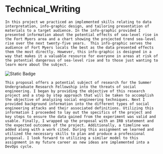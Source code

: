 # Technical_Writing

``` In this project we practiced an implemented skills relating to data interpretation, info-graphic design, and tailoring presentation of materials to a target audience. In the info-graphic provided I presented information about the potential effects of sea-level rise in the Fort Myers area and a chart showing the projected trend sea-level rise over the next twenty-five years.  This info-graphic serves the audience of Fort Myers locals the best as the data presented effects them the most directly. However, this info-graphic is designed in a way that makes it a valuable resource for everyone in areas at risk of the potential dangerous of sea-level rise and to those just wanting to learn more about the subject. ```
<br>

![Static Badge](https://img.shields.io/badge/Interperting_Data-03c2fc?labelColor=4ae0db&color=3f4a4a&link=https%3A%2F%2Fgithub.com%2FIdle-Truth%2FTechnical_Writing%2Fblob%2Fmain%2Fsea_level_infographic.pdf)




``` This proposal offers a potential subject of research for the Summer Undergraduate Research Fellowship into the threats of social engineering. I began by providing the objective of this research project and a step by step approach that will be taken to accomplish the objective of analyzing social engineering techniques. Next I provided background information into the different types of social engineering attacks and their associated definitions. Utilizing this information I proceeded to lay out the specifics of the project and key steps to ensure the data gained from the experiment was valid and usable. Finally, I wrapped up the proposal with an IRB statement and the expected outcomes of the project. Additionally, a timeline was added along with a work cited. During this assignment we learned and utilized the necessary skills to plan and produce a professional proposal. I look forward to utilizing a similar model to this assignment in my future career as new ideas are implemented into a DevOps cycle. ```


